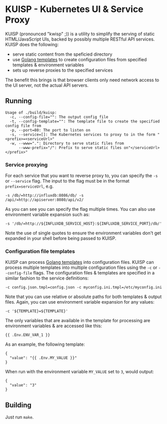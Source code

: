 # KUISP - Kubernetes UI & Service Proxy

KUISP (pronounced "kwisp" ;)) is a utility to simplify the
serving of static HTML/JavaScript UIs, backed by possibly
multiple RESTful API services. KUISP does the following:

* serve static content from the speficied directory
* use [Golang templates](http://golang.org/pkg/text/template/)
to create configuration files from specified templates &
environment variables
* sets up reverse proxies to the specified services

The benefit this brings is that browser clients only need network
access to the UI server, not the actual API servers.

## Running

```
Usage of ./build/kuisp:
  -c, --config-file="": The output config file
  -t, --config-template="": The template file to create the specified config file from
  -p, --port=80: The port to listen on
  -s, --service=[]: The Kubernetes services to proxy to in the form "<prefix>=<serviceUrl>"
  -w, --www=".": Directory to serve static files from
      --www-prefix="/": Prefix to serve static files on"</serviceUrl></prefix>"
```

### Service proxying

For each service that you want to reverse proxy to, you can specify the `-s` or `--service`
flag. The input to the flag must be in the format `prefix=serviceUrl`, e.g.

    -s /db/=http://influxdb:8086/db/ -s /api/=http://apiserver:8080/api/v2/

As you can see you can specify the flag multiple times. You can also use environment
variable expansion such as:

    -s '/db/=http://${INFLUXDB_SERVICE_HOST}:${INFLUXDB_SERVICE_PORT}/db/'

Note the use of single quotes to ensure the environment variables don't get expanded
in your shell before being passed to KUISP.

### Configuration file templates

KUISP can process [Golang templates](http://golang.org/pkg/text/template/) into
configuration files. KUISP can process multiple templates into multiple configuration
files using the `-c` or `--config-file` flags. The configuration files & templates are specified in a similar fashion to the
service definitions:

    -c config.json.tmpl=config.json -c myconfig.ini.tmpl=/etc/myconfig.ini

Note that you can use relative or absolute paths for both templates & output files. Again,
you can use environment variable expansion for any values:

    -c '${TEMPLATE}=${TEMPLATE}'

The only variables that are available in the template for
processing are environment variables & are accessed like this:

    {{ .Env.ENV_VAR_1 }}

As an example, the following template:

```
{
  "value": "{{ .Env.MY_VALUE }}"
}
```

When run with the environment variable `MY_VALUE` set to `3`, would output:

```
{
  "value": "3"
}
```

## Building

Just run `make`.
